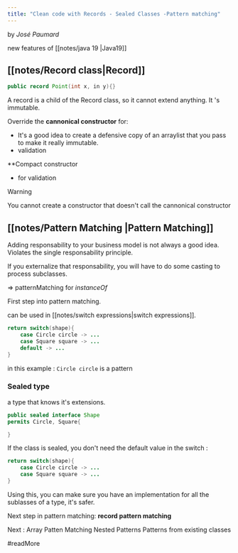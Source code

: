 ```yaml
---
title: "Clean code with Records - Sealed Classes -Pattern matching"
---
```

by *José Paumard*

new features of [[notes/java 19 |Java19]]

## [[notes/Record class|Record]]

```java
public record Point(int x, in y){}
```

A record is a child of the Record class, so it cannot extend anything.
It 's immutable.

Override the **cannonical constructor** for:
- It's a good idea to create a defensive copy of an arraylist that you pass to make it really immutable. 
- validation

**Compact constructor
- for validation


> [!WARNING] 
> You cannot create a constructor that doesn't call the cannonical constructor


## [[notes/Pattern Matching |Pattern Matching]]

Adding responsability to your business model is not always a good idea.
Violates the single responsability principle.

If you externalize that responsability, you will have to do some casting to process subclasses.

=> patternMatching for *instanceOf* 

First step into pattern matching.

can be used in [[notes/switch expressions|switch expressions]].
```java
return switch(shape){
	case Circle circle -> ...
	case Square square -> ...
	default -> ...
}
```
in this example : `Circle circle` is a pattern


### Sealed type

a type that knows it's extensions.
```java
public sealed interface Shape
permits Circle, Square{

}
```

If the class is sealed, you don't need the default value in the switch :

```java
return switch(shape){
	case Circle circle -> ...
	case Square square -> ...
}
```

Using this, you can make sure you have an implementation for all the sublasses of a type, it's safer.

Next step in pattern matching: **record pattern matching**

Next :
Array Patten Matching
Nested Patterns
Patterns from existing classes

#readMore 